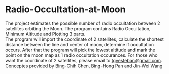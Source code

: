 # Radio-Occultation-at-Moon
The project estimates the possible number of radio occultation between 2 satellites orbiting the Moon. 
The program contains Radio Occultation, Minimum Altitude and Plotting 3 parts.  
The program will import the coordinate of 2 satellites, 
calculate the shortest distance between the line and center of moon, 
determine if occultation occurs. 
After that the program will pick the lowest altitude and mark the point on the moon map as 1 radio occultation occurances.
For those who want the coordinate of 2 satellites, please email to tgvesteban@gmail.com.
Conceptes provided by Bing-Chih Chen, Bing-Hong Pan and Jin-Wei Wang
